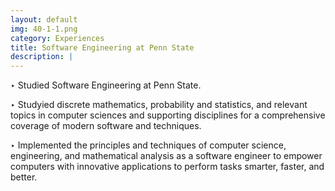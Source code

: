 ```yaml
---
layout: default
img: 40-1-1.png
category: Experiences
title: Software Engineering at Penn State
description: |
---
```


‣ Studied Software Engineering at Penn State.

‣ Studyied discrete mathematics, probability and statistics, and relevant topics in computer sciences and supporting disciplines for a comprehensive coverage of modern software and techniques.

‣ Implemented the principles and techniques of computer science, engineering, and mathematical analysis as a software engineer to empower computers with innovative applications to perform tasks smarter, faster, and better.
